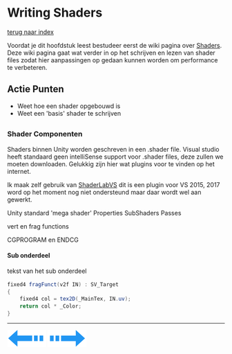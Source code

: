 # Writing Shaders
[terug naar index](/Index.md#scripting)  

Voordat je dit hoofdstuk leest bestudeer eerst de wiki pagina over [Shaders](/Graphics/ShadersPostProcessing.md). Deze wiki pagina gaat wat verder 
in op het schrijven en lezen van shader files zodat hier aanpassingen op gedaan kunnen worden om performance te verbeteren.  

## Actie Punten
* Weet hoe een shader opgebouwd is
* Weet een 'basis' shader te schrijven
##  

### Shader Componenten 

Shaders binnen Unity worden geschreven in een .shader file. Visual studio heeft standaard geen intelliSense support voor .shader files, deze zullen 
we moeten downloaden. Gelukkig zijn hier wat plugins voor te vinden op het internet.  

Ik maak zelf gebruik van [ShaderLabVS](https://forum.unity.com/threads/free-shaderlabvs-visual-studio-extension-for-unity-shaderlab-programming.425922/) dit 
is een plugin voor VS 2015, 2017 word op het moment nog niet ondersteund maar daar wordt wel aan gewerkt.  


Unity standard 'mega shader' 
Properties
SubShaders
Passes

vert en frag functions

CGPROGRAM en ENDCG

#### Sub onderdeel

tekst van het sub onderdeel

```java
fixed4 fragFunct(v2f IN) : SV_Target
{
	fixed4 col = tex2D(_MainTex, IN.uv);
	return col * _Color;
}
```
---
[![Last Page](/Afbeeldingen/Arrow_back_small.png)](/Scripting/GarbageCollector.md) [![Next Page](/Afbeeldingen/Arrow_next_small.png)](/Graphics/LevelOfDetail.md)